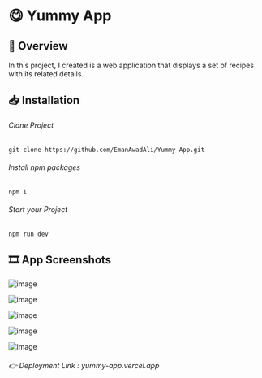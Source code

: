# 😋 Yummy App
## 📌 Overview
In this project, I created is a web application that displays a set of recipes with its related details.

## 📥 Installation

###### Clone Project
```
git clone https://github.com/EmanAwadAli/Yummy-App.git
```
###### Install npm packages
```
npm i
```
###### Start your Project
```
npm run dev
```
## 🎞️ App Screenshots

![image](https://github.com/EmanAwadAli/GameOver_App/assets/54704537/ee2d099c-c5cb-4cc1-8189-515046ba0751)

![image](https://github.com/EmanAwadAli/GameOver_App/assets/54704537/2aebab9c-4ab4-4370-9156-1d96b9dd3794)

![image](https://github.com/EmanAwadAli/GameOver_App/assets/54704537/4c27d3b2-f6a2-4bc0-9e28-d8d554d2a179)

![image](https://github.com/EmanAwadAli/GameOver_App/assets/54704537/94ff33c1-7363-4eaf-b60e-0e96e9d16e69)

![image](https://github.com/EmanAwadAli/GameOver_App/assets/54704537/b9047967-59f1-497c-a43a-e83f775ada8d)

###### 👉 Deployment Link : yummy-app.vercel.app

